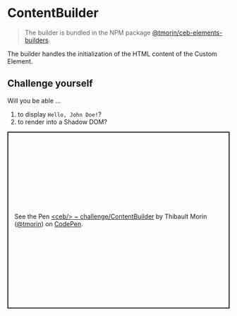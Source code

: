 # ContentBuilder

> The builder is bundled in the NPM package [@tmorin/ceb-elements-builders](https://www.npmjs.com/package/@tmorin/ceb-elements-builders).

The builder handles the initialization of the HTML content of the Custom Element.

## Challenge yourself

Will you be able ...
1. to display `Hello, John Doe!`?
2. to render into a Shadow DOM?

<p class="codepen" data-height="400" data-theme-id="light" data-default-tab="js,result" data-slug-hash="LYymeaB" data-editable="true" data-user="tmorin" style="height: 400px; box-sizing: border-box; display: flex; align-items: center; justify-content: center; border: 2px solid; margin: 1em 0; padding: 1em;">
  <span>See the Pen <a href="https://codepen.io/tmorin/pen/LYymeaB">
  &lt;ceb/&gt; ~ challenge/ContentBuilder</a> by Thibault Morin (<a href="https://codepen.io/tmorin">@tmorin</a>)
  on <a href="https://codepen.io">CodePen</a>.</span>
</p>
<script async src="https://cpwebassets.codepen.io/assets/embed/ei.js"></script>
